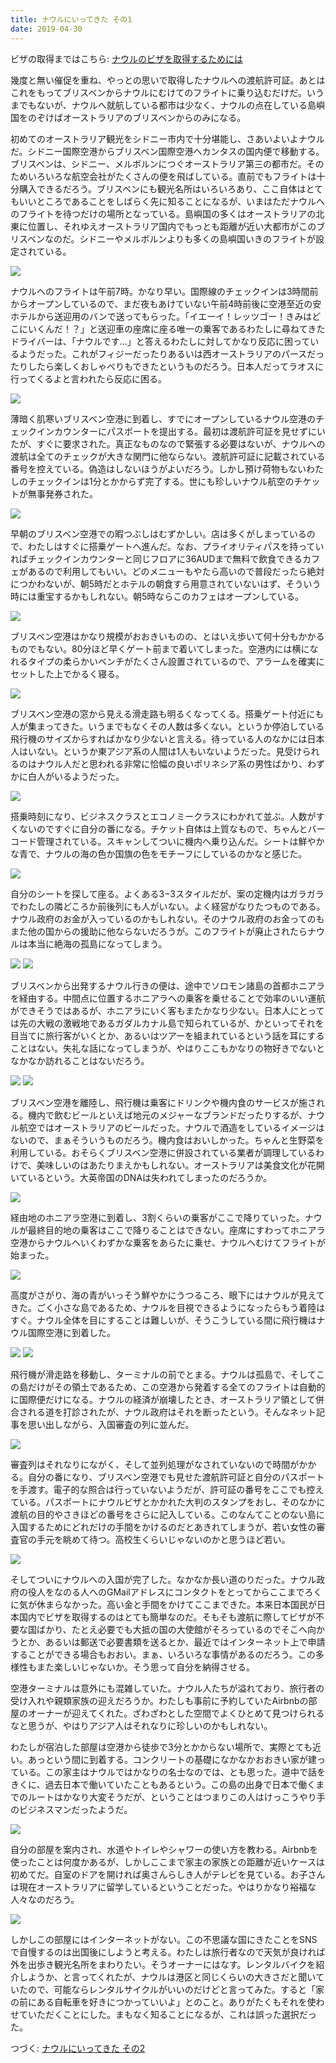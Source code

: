 ```yaml
---
title: ナウルにいってきた その1
date: 2019-04-30
---
```


ビザの取得まではこちら: [ナウルのビザを取得するためには](/post/1557095327/)<br>

幾度と無い催促を重ね、やっとの思いで取得したナウルへの渡航許可証。あとはこれをもってブリスベンからナウルにむけてのフライトに乗り込むだけだ。いうまでもないが、ナウルへ就航している都市は少なく、ナウルの点在している島嶼国をのぞけばオーストラリアのブリスベンからのみになる。

初めてのオーストラリア観光をシドニー市内で十分堪能し、さあいよいよナウルだ。シドニー国際空港からブリスベン国際空港へカンタスの国内便で移動する。ブリスベンは、シドニー、メルボルンにつぐオーストラリア第三の都市だ。そのためいろいろな航空会社がたくさんの便を飛ばしている。直前でもフライトは十分購入できるだろう。ブリスベンにも観光名所はいろいろあり、ここ自体はとてもいいところであることをしばらく先に知ることになるが、いまはただナウルへのフライトを待つだけの場所となっている。島嶼国の多くはオーストラリアの北東に位置し、それゆえオーストラリア国内でもっとも距離が近い大都市がこのブリスベンなのだ。シドニーやメルボルンよりも多くの島嶼国いきのフライトが設定されている。

![](https://photos.smugmug.com/photos/i-prmZ72F/0/30f558a3/X2/i-prmZ72F-X2.jpg)

ナウルへのフライトは午前7時。かなり早い。国際線のチェックインは3時間前からオープンしているので、まだ夜もあけていない午前4時前後に空港至近の安ホテルから送迎用のバンで送ってもらった。「イエーイ！レッツゴー！きみはどこにいくんだ！？」と送迎車の座席に座る唯一の乗客であるわたしに尋ねてきたドライバーは、「ナウルです…」と答えるわたしに対してかなり反応に困っているようだった。これがフィジーだったりあるいは西オーストラリアのパースだったりしたら楽しくおしゃべりもできたというものだろう。日本人だってラオスに行ってくるよと言われたら反応に困る。

![](https://photos.smugmug.com/photos/i-fRCFxDf/0/9ec25ce5/X2/i-fRCFxDf-X2.jpg)

薄暗く肌寒いブリスベン空港に到着し、すでにオープンしているナウル空港のチェックインカウンターにパスポートを提出する。最初は渡航許可証を見せずにいたが、すぐに要求された。真正なものなので緊張する必要はないが、ナウルへの渡航は全てのチェックが大きな関門に他ならない。渡航許可証に記載されている番号を控えている。偽造はしないほうがよいだろう。しかし預け荷物もないわたしのチェックインは1分とかからず完了する。世にも珍しいナウル航空のチケットが無事発券された。

![](https://photos.smugmug.com/photos/i-w6xbwrj/0/3dd3dc6d/X2/i-w6xbwrj-X2.jpg)

早朝のブリスベン空港での暇つぶしはむずかしい。店は多くがしまっているので、わたしはすぐに搭乗ゲートへ進んだ。なお、プライオリティパスを持っていればチェックインカウンターと同じフロアに36AUDまで無料で飲食できるカフェがあるので利用してもいい。どのメニューもやたら高いので普段だったら絶対につかわないが、朝5時だとホテルの朝食すら用意されていないはず、そういう時には重宝するかもしれない。朝5時ならこのカフェはオープンしている。

![](https://photos.smugmug.com/photos/i-7ZJRCMv/0/4b19beaa/X2/i-7ZJRCMv-X2.jpg)

ブリスベン空港はかなり規模がおおきいものの、とはいえ歩いて何十分もかかるものでもない。80分ほど早くゲート前まで着いてしまった。空港内には横になれるタイプの柔らかいベンチがたくさん設置されているので、アラームを確実にセットした上でかるく寝る。

![](https://photos.smugmug.com/photos/i-SkNK5f8/0/2130787a/X2/i-SkNK5f8-X2.jpg)

ブリスベン空港の窓から見える滑走路も明るくなってくる。搭乗ゲート付近にも人が集まってきた。いうまでもなくその人数は多くない。というか停泊している飛行機のサイズからすればかなり少ないと言える。待っている人のなかには日本人はいない。というか東アジア系の人間は1人もいないようだった。見受けられるのはナウル人だと思われる非常に恰幅の良いポリネシア系の男性ばかり、わずかに白人がいるようだった。

![](https://photos.smugmug.com/photos/i-m2Pkr33/0/50151bca/X2/i-m2Pkr33-X2.jpg)

搭乗時刻になり、ビジネスクラスとエコノミークラスにわかれて並ぶ。人数がすくないのですぐに自分の番になる。チケット自体は上質なもので、ちゃんとバーコード管理されている。スキャンしてついに機内へ乗り込んだ。シートは鮮やかな青で、ナウルの海の色か国旗の色をモチーフにしているのかなと感じた。

![](https://photos.smugmug.com/photos/i-ZSC8k2X/0/3b240718/X2/i-ZSC8k2X-X2.jpg)

自分のシートを探して座る。よくある3−3スタイルだが、案の定機内はガラガラでわたしの隣どころか前後列にも人がいない。よく経営がなりたつものである。ナウル政府のお金が入っているのかもしれない。そのナウル政府のお金ってのもまた他の国からの援助に他ならないだろうが。このフライトが廃止されたらナウルは本当に絶海の孤島になってしまう。

![](https://photos.smugmug.com/photos/i-DSJS9Sf/0/164e2809/X2/i-DSJS9Sf-X2.jpg)
![](https://photos.smugmug.com/photos/i-5TsrdX6/0/47a96f76/X2/i-5TsrdX6-X2.jpg)

ブリスベンから出発するナウル行きの便は、途中でソロモン諸島の首都ホニアラを経由する。中間点に位置するホニアラへの乗客を乗せることで効率のいい運航ができそうではあるが、ホニアラにいく客もまたかなり少ない。日本人にとっては先の大戦の激戦地であるガダルカナル島で知られているが、かといってそれを目当てに旅行客がいくとか、あるいはツアーを組まれているという話を耳にすることはない。失礼な話になってしまうが、やはりここもかなりの物好きでないとなかなか訪れることはないだろう。

![](https://photos.smugmug.com/photos/i-zbJ4fkV/0/e2816319/X2/i-zbJ4fkV-X2.jpg)
![](https://photos.smugmug.com/photos/i-DQMKdXq/0/6eb81278/X2/i-DQMKdXq-X2.jpg)

ブリスベン空港を離陸し、飛行機は乗客にドリンクや機内食のサービスが施される。機内で飲むビールといえば地元のメジャーなブランドだったりするが、ナウル航空ではオーストラリアのビールだった。ナウルで酒造をしているイメージはないので、まぁそういうものだろう。機内食はおいしかった。ちゃんと生野菜を利用している。おそらくブリスベン空港に併設されている業者が調理しているわけで、美味しいのはあたりまえかもしれない。オーストラリアは美食文化が花開いているという。大英帝国のDNAは失われてしまったのだろうか。

![](https://photos.smugmug.com/photos/i-b3VRTk6/0/be0ddd2b/X2/i-b3VRTk6-X2.jpg)

経由地のホニアラ空港に到着し、3割くらいの乗客がここで降りていった。ナウルが最終目的地の乗客はここで降りることはできない。座席にすわってホニアラ空港からナウルへいくわずかな乗客をあらたに乗せ、ナウルへむけてフライトが始まった。

![](https://photos.smugmug.com/photos/i-DpGZZmz/0/9cc37d8b/X2/i-DpGZZmz-X2.jpg)

高度がさがり、海の青がいっそう鮮やかにうつるころ、眼下にはナウルが見えてきた。ごく小さな島であるため、ナウルを目視できるようになったらもう着陸はすぐ。ナウル全体を目にすることは難しいが、そうこうしている間に飛行機はナウル国際空港に到着した。

![](https://photos.smugmug.com/photos/i-33qF9Nf/0/7b8ec787/X2/i-33qF9Nf-X2.jpg)
![](https://photos.smugmug.com/photos/i-QTg5gCr/0/3361e8a2/X2/i-QTg5gCr-X2.jpg)

飛行機が滑走路を移動し、ターミナルの前でとまる。ナウルは孤島で、そしてこの島だけがその領土であるため、この空港から発着する全てのフライトは自動的に国際便だけになる。ナウルの経済が崩壊したとき、オーストラリア領として併合される道を打診されたが、ナウル政府はそれを断ったという。そんなネット記事を思い出しながら、入国審査の列に並んだ。

![](https://photos.smugmug.com/photos/i-tsX88WJ/0/a64cf5c8/X2/i-tsX88WJ-X2.jpg)

審査列はそれなりにながく、そして並列処理がなされていないので時間がかかる。自分の番になり、ブリスベン空港でも見せた渡航許可証と自分のパスポートを手渡す。電子的な照合は行っていないようだが、許可証の番号をここでも控えている。パスポートにナウルビザとかかれた大判のスタンプをおし、そのなかに渡航の目的やさきほどの番号をさらに記入している。このなんてことのない島に入国するためにどれだけの手間をかけるのだとあきれてしまうが、若い女性の審査官の手元を眺めて待つ。高校生くらいじゃないのかと思うほど若い。

![](https://photos.smugmug.com/photos/i-WM2fdD3/0/42568ca4/X2/i-WM2fdD3-X2.jpg)

そしてついにナウルへの入国が完了した。なかなか長い道のりだった。ナウル政府の役人をなのる人へのGMailアドレスにコンタクトをとってからここまでろくに気が休まらなかった。高い金と手間をかけてここまできた。本来日本国民が日本国内でビザを取得するのはとても簡単なのだ。そもそも渡航に際してビザが不要な国ばかり、たとえ必要でも大抵の国の大使館がそろっているのでそこへ向かうとか、あるいは郵送で必要書類を送るとか、最近ではインターネット上で申請することができる場合もおおい。まぁ、いろいろな事情があるのだろう。この多様性もまた楽しいじゃないか。そう思って自分を納得させる。

空港ターミナルは意外にも混雑していた。ナウル人たちが溢れており、旅行者の受け入れや親類家族の迎えだろうか。わたしも事前に予約していたAirbnbの部屋のオーナーが迎えてくれた。ざわざわとした空間でよくひとめて見つけられるなと思うが、やはりアジア人はそれなりに珍しいのかもしれない。

わたしが宿泊した部屋は空港から徒歩で3分とかからない場所で、実際とても近い。あっという間に到着する。コンクリートの基礎になかなかおおきい家が建っている。この家主はナウルではかなりの名士なのでは、とも思った。道中で話をきくに、過去日本で働いていたこともあるという。この島の出身で日本で働くまでのルートはかなり大変そうだが、ということはつまりこの人はけっこうやり手のビジネスマンだったようだ。

![](https://photos.smugmug.com/photos/i-H89XLdC/0/841c234a/X2/i-H89XLdC-X2.jpg)

自分の部屋を案内され、水道やトイレやシャワーの使い方を教わる。Airbnbを使ったことは何度かあるが、しかしここまで家主の家族との距離が近いケースは初めてだ。自室のドアを開ければ奥さんらしき人がテレビを見ている。お子さんは現在オーストラリアに留学しているということだった。やはりかなり裕福な人々なのだろう。

![](https://photos.smugmug.com/photos/i-qXcNpVX/0/b8974f24/X2/i-qXcNpVX-X2.jpg)

しかしこの部屋にはインターネットがない。この不思議な国にきたことをSNSで自慢するのは出国後にしようと考える。わたしは旅行者なので天気が良ければ外を出歩き観光名所をまわりたい。そうオーナーにはなす。レンタルバイクを紹介しようか、と言ってくれたが、ナウルは港区と同じくらいの大きさだと聞いていたので、可能ならレンタルサイクルがいいのだけどと言ってみた。すると「家の前にある自転車を好きにつかっていいよ」とのこと。ありがたくもそれを使わせていただくことにした。まもなく知ることになるが、これは誤った選択だった。

つづく: [ナウルにいってきた その2](/post/1585460288/)
